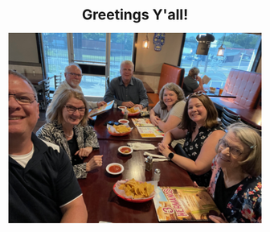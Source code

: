 <h1 style="text-align:center">Greetings Y'all!</h1>

![The Lattimore Double Firsts](assets/images/double_firsts.jpeg)



